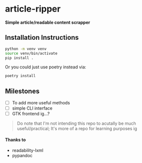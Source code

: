 # article-ripper

**Simple article/readable content scrapper**

## Installation Instructions

```sh
python -m venv venv
source venv/bin/activate
pip install .
```
Or you could just use poetry instead via:
```sh
poetry install
```

## Milestones

- [ ] To add more useful methods
- [ ] simple CLI interface
- [ ] GTK frontend ig...?

> Do note that I'm not intending this repo to acutally be much useful/practical; It's more of a repo for learning purposes ig

#### Thanks to

* readability-lxml
* pypandoc
